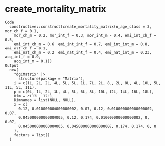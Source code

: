 # create_mortality_matrix

    Code
      constructive::construct(create_mortality_matrix(n_age_class = 3, mor_ch_f = 0.1,
        mor_ch_m = 0.2, mor_int_f = 0.3, mor_int_m = 0.4, emi_int_ch_f = 0.5,
        emi_int_ch_m = 0.6, emi_int_int_f = 0.7, emi_int_int_m = 0.8, emi_nat_ch_f = 0.1,
        emi_nat_ch_m = 0.2, emi_nat_int_f = 0.4, emi_nat_int_m = 0.23, acq_int_f = 0.9,
        acq_int_m = 0.1))
    Output
      new(
        "dgCMatrix" |>
          structure(package = "Matrix"),
        i = c(1L, 2L, 2L, 4L, 5L, 5L, 1L, 7L, 2L, 8L, 2L, 8L, 4L, 10L, 5L, 11L, 5L, 11L),
        p = c(0L, 1L, 2L, 3L, 4L, 5L, 6L, 8L, 10L, 12L, 14L, 16L, 18L),
        Dim = c(12L, 12L),
        Dimnames = list(NULL, NULL),
        x = c(
          0.12, 0.010000000000000002, 0.07, 0.12, 0.010000000000000002, 0.07,
          0.045000000000000005, 0.12, 0.174, 0.010000000000000002, 0, 0.07,
          0.045000000000000005, 0.045000000000000005, 0.174, 0.174, 0, 0
        ),
        factors = list()
      )

